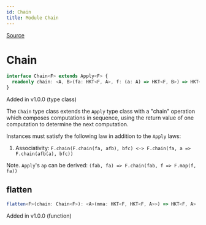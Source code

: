 ```yaml
---
id: Chain
title: Module Chain
---
```


[Source](https://github.com/gcanti/fp-ts/blob/master/src/Chain.ts)

# Chain

```ts
interface Chain<F> extends Apply<F> {
  readonly chain: <A, B>(fa: HKT<F, A>, f: (a: A) => HKT<F, B>) => HKT<F, B>
}
```

Added in v1.0.0 (type class)

The `Chain` type class extends the `Apply` type class with a "chain" operation which composes computations in
sequence, using the return value of one computation to determine the next computation.

Instances must satisfy the following law in addition to the `Apply` laws:

1.  Associativity: `F.chain(F.chain(fa, afb), bfc) <-> F.chain(fa, a => F.chain(afb(a), bfc))`

Note. `Apply`'s `ap` can be derived: `(fab, fa) => F.chain(fab, f => F.map(f, fa))`

## flatten

```ts
flatten<F>(chain: Chain<F>): <A>(mma: HKT<F, HKT<F, A>>) => HKT<F, A>
```

Added in v1.0.0 (function)
